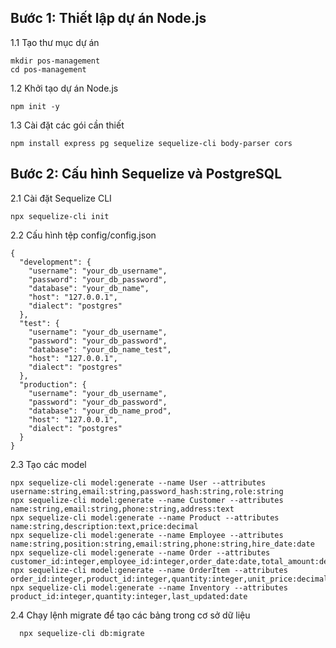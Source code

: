 ## Bước 1: Thiết lập dự án Node.js

1.1 Tạo thư mục dự án
```
mkdir pos-management
cd pos-management
```
  
1.2 Khởi tạo dự án Node.js
```
npm init -y
```
1.3 Cài đặt các gói cần thiết
```
npm install express pg sequelize sequelize-cli body-parser cors
```
## Bước 2: Cấu hình Sequelize và PostgreSQL
2.1 Cài đặt Sequelize CLI
```
npx sequelize-cli init
```
2.2 Cấu hình tệp config/config.json

```
{
  "development": {
    "username": "your_db_username",
    "password": "your_db_password",
    "database": "your_db_name",
    "host": "127.0.0.1",
    "dialect": "postgres"
  },
  "test": {
    "username": "your_db_username",
    "password": "your_db_password",
    "database": "your_db_name_test",
    "host": "127.0.0.1",
    "dialect": "postgres"
  },
  "production": {
    "username": "your_db_username",
    "password": "your_db_password",
    "database": "your_db_name_prod",
    "host": "127.0.0.1",
    "dialect": "postgres"
  }
}
```

2.3 Tạo các model
```
npx sequelize-cli model:generate --name User --attributes username:string,email:string,password_hash:string,role:string
npx sequelize-cli model:generate --name Customer --attributes name:string,email:string,phone:string,address:text
npx sequelize-cli model:generate --name Product --attributes name:string,description:text,price:decimal
npx sequelize-cli model:generate --name Employee --attributes name:string,position:string,email:string,phone:string,hire_date:date
npx sequelize-cli model:generate --name Order --attributes customer_id:integer,employee_id:integer,order_date:date,total_amount:decimal,status:string,created_by:integer
npx sequelize-cli model:generate --name OrderItem --attributes order_id:integer,product_id:integer,quantity:integer,unit_price:decimal,total_price:decimal
npx sequelize-cli model:generate --name Inventory --attributes product_id:integer,quantity:integer,last_updated:date
```
2.4 Chạy lệnh migrate để tạo các bảng trong cơ sở dữ liệu
```
  npx sequelize-cli db:migrate
```
